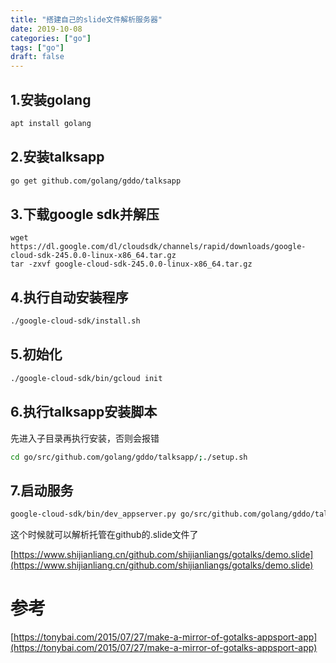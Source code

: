 ```yaml
---
title: "搭建自己的slide文件解析服务器"
date: 2019-10-08
categories: ["go"]
tags: ["go"]
draft: false 
---
```

## 1.安装golang
```bash
apt install golang
```
## 2.安装talksapp
```bash
go get github.com/golang/gddo/talksapp
```
## 3.下载google sdk并解压
```shell
wget https://dl.google.com/dl/cloudsdk/channels/rapid/downloads/google-cloud-sdk-245.0.0-linux-x86_64.tar.gz
tar -zxvf google-cloud-sdk-245.0.0-linux-x86_64.tar.gz
```
## 4.执行自动安装程序
```bash
./google-cloud-sdk/install.sh
```
## 5.初始化
```bash
./google-cloud-sdk/bin/gcloud init
```
## 6.执行talksapp安装脚本
先进入子目录再执行安装，否则会报错
```bash
cd go/src/github.com/golang/gddo/talksapp/;./setup.sh
```
## 7.启动服务
```bash
google-cloud-sdk/bin/dev_appserver.py go/src/github.com/golang/gddo/talksapp/
```

这个时候就可以解析托管在github的.slide文件了

[https://www.shijianliang.cn/github.com/shijianliangs/gotalks/demo.slide](https://www.shijianliang.cn/github.com/shijianliangs/gotalks/demo.slide)

# 参考
[https://tonybai.com/2015/07/27/make-a-mirror-of-gotalks-appsport-app](https://tonybai.com/2015/07/27/make-a-mirror-of-gotalks-appsport-app)